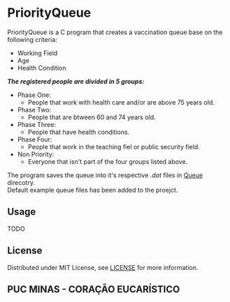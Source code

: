 # PriorityQueue

PriorityQueue is a C program that creates a vaccination queue base on the following criteria:  
- Working Field  
- Age  
- Health Condition  

***The registered people are divided in 5 groups:***  
- Phase One:
  * People that work with health care and/or are above 75 years old.
- Phase Two:
  * People that are btween 60 and 74 years old.
- Phase Three:
  * People that have health conditions.
- Phase Four:
  * People that work in the teaching fiel or public security field.
- Non Priority:
  * Everyone that isn't part of the four groups listed above.
  
    
The program saves the queue into it's respective *.dat* files in [Queue](Queue) direcotry.  
Default example queue files has been added to the proejct.

## Usage

TODO

## License

Distributed under MIT License, see [LICENSE](LICENSE) for more information.

## PUC MINAS - CORAÇÃO EUCARÍSTICO
